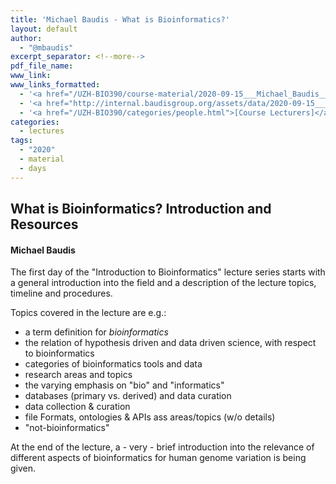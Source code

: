 ```yaml
---
title: 'Michael Baudis - What is Bioinformatics?'
layout: default
author:
  - "@mbaudis"
excerpt_separator: <!--more-->
pdf_file_name:
www_link:
www_links_formatted:
  - '<a href="/UZH-BIO390/course-material/2020-09-15___Michael_Baudis__What_is_Bioinformatics__UZH-BIO390-HS20-lecture-01" target="_blank">[2020 lecture slides]</a>'
  - '<a href="http://internal.baudisgroup.org/assets/data/2020-09-15___Michael_Baudis__What_is_Bioinformatics__UZH-BIO390-HS20-lecture-01__recording.mp4" target="_blank">[2020 lecture recording]</a>'
  - '<a href="/UZH-BIO390/categories/people.html">[Course Lecturers]</a>'
categories:
  - lectures
tags:
  - "2020"
  - material
  - days
---
```


## What is Bioinformatics? Introduction and Resources
#### Michael Baudis

The first day of the "Introduction to Bioinformatics" lecture series starts with a general introduction into the field and a description of the lecture topics, timeline and procedures.

<!--more-->

Topics covered in the lecture are e.g.:

* a term definition for _bioinformatics_
* the relation of hypothesis driven and data driven science, with respect to bioinformatics
* categories of bioinformatics tools and data
* research areas and topics
* the varying emphasis on "bio" and "informatics"
* databases (primary vs. derived) and data curation
* data collection & curation
* file Formats, ontologies & APIs ass areas/topics (w/o details)
* "not-bioinformatics"

At the end of the lecture, a - very - brief introduction into the relevance of different aspects of bioinformatics for human genome variation is being given.
